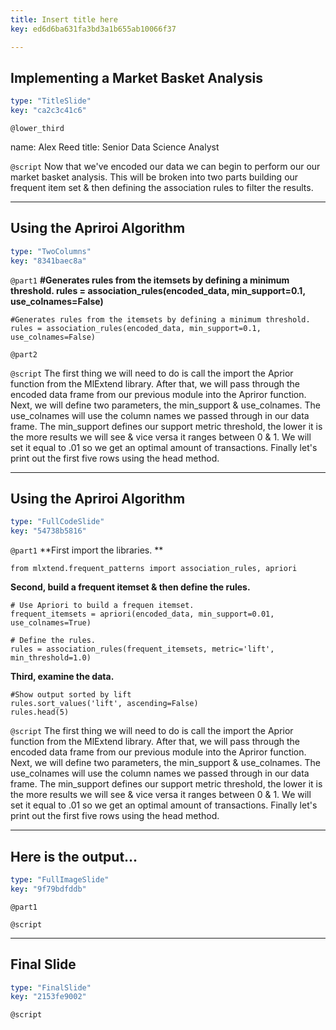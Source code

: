 ```yaml
---
title: Insert title here
key: ed6d6ba631fa3bd3a1b655ab10066f37

---
```

## Implementing a Market Basket Analysis

```yaml
type: "TitleSlide"
key: "ca2c3c41c6"
```

`@lower_third`

name: Alex Reed
title: Senior Data Science Analyst


`@script`
Now that we've encoded our data we can begin to perform our our market basket analysis. This will be broken into two parts building our frequent item set & then defining the association rules to filter the results.


---
## Using the Apriroi Algorithm

```yaml
type: "TwoColumns"
key: "8341baec8a"
```

`@part1`
**#Generates rules from the itemsets by defining a minimum threshold.
rules = association_rules(encoded_data, min_support=0.1, use_colnames=False)**

```
#Generates rules from the itemsets by defining a minimum threshold.
rules = association_rules(encoded_data, min_support=0.1, use_colnames=False)
```


`@part2`



`@script`
The first thing we will need to do is call the import the Aprior function from the MlExtend library. After that, we will pass through the encoded data frame from our previous module into the Apriror function. Next, we will define two parameters, the min_support & use_colnames. The use_colnames will use the column names we passed through in our data frame. The min_support defines our support metric threshold, the lower it is the more results we will see & vice versa it ranges between 0 & 1. We will set it equal to .01 so we get an optimal amount of transactions. Finally let's print out the first five rows using the head method.


---
## Using the Apriroi Algorithm

```yaml
type: "FullCodeSlide"
key: "54738b5816"
```

`@part1`
**First import the libraries.
**
```
from mlxtend.frequent_patterns import association_rules, apriori
```

**Second, build a frequent itemset & then define the rules.**
```
# Use Apriori to build a frequen itemset.
frequent_itemsets = apriori(encoded_data, min_support=0.01, use_colnames=True)

# Define the rules.
rules = association_rules(frequent_itemsets, metric='lift', min_threshold=1.0)
```

**Third, examine the data.**
```
#Show output sorted by lift
rules.sort_values('lift', ascending=False)
rules.head(5)
```


`@script`
The first thing we will need to do is call the import the Aprior function from the MlExtend library. After that, we will pass through the encoded data frame from our previous module into the Apriror function. Next, we will define two parameters, the min_support & use_colnames. The use_colnames will use the column names we passed through in our data frame. The min_support defines our support metric threshold, the lower it is the more results we will see & vice versa it ranges between 0 & 1. We will set it equal to .01 so we get an optimal amount of transactions. Finally let's print out the first five rows using the head method.


---
## Here is the output...

```yaml
type: "FullImageSlide"
key: "9f79bdfddb"
```

`@part1`



`@script`



---
## Final Slide

```yaml
type: "FinalSlide"
key: "2153fe9002"
```

`@script`


